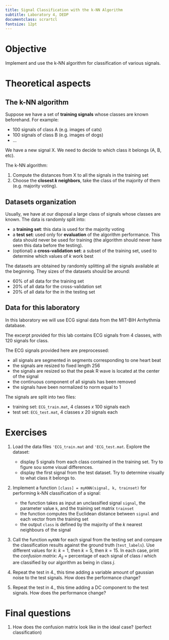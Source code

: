 ```yaml
---
title: Signal Classification with the k-NN Algorithm
subtitle: Laboratory 4, DEDP
documentclass: scrartcl
fontsize: 12pt
---
```



# Objective

Implement and use the k-NN algorithm for classification of various signals.

# Theoretical aspects

## The k-NN algorithm

Suppose we have a set of **training signals** whose classes are known beforehand.
For example:

- 100 signals of class A (e.g. images of cats)
- 100 signals of class B (e.g. images of dogs)
- ...
    
We have a new signal X. We need to decide to which class it belongs (A, B, etc).

The k-NN algorithm:

1. Compute the distances from X to all the signals in the training set
2. Choose the **closest $k$ neighbors**, take the class of the majority of them
(e.g. majority voting).

## Datasets organization

Usually, we have at our disposal a large class of signals whose classes are known.
The data is randomly split into:

- a **training set**: this data is used for the majority voting
- a **test set**: used only for **evaluation** of the algorithm performance.
This data should never be used for training (the algorithm should never
have seen this data before the testing).
- (optional) a **cross-validation set**: a subset of the training set, 
used to determine which values of $k$ work best

The datasets are obtained by randomly splitting all the signals available at the beginning.
They sizes of the datasets should be around:

- 60% of all data for the training set
- 20% of all data for the cross-validation set
- 20% of all data for the in the testing set

## Data for this laboratory

In this laboratory we will use ECG signal data from the MIT-BIH Arrhythmia database.

The excerpt provided for this lab contains ECG signals from 4 classes, with 120 signals for class.

The ECG signals provided here are preprocessed:
- all signals are segmented in segments corresponding to one heart beat
- the signals are resized to fixed length 256
- the signals are resized so that the peak R wave is located at the center of the signal
- the continuous component of all signals has been removed
- the signals have been normalized to norm equal to 1

The signals are split into two files:

- training set: `ECG_train.mat`, 4 classes $x$ 100 signals each
- test set: `ECG_test.mat`, 4 classes $x$ 20 signals each


# Exercises

1. Load the data files `'ECG_train.mat` and `'ECG_test.mat`. Explore the dataset:
    - display 5 signals from each class contained in the training set. Try to figure sou some visual differences.
	- display the first signal from the test dataset. Try to determine visually to what class it belongs to.
	
   
2. Implement a function ``[class] = myKNN(signal, k, trainset)`` for performing k-NN classification of a signal:
    - the function takes as input an unclassified signal `signal`, the parameter value `k`, and the training set matrix `trainset`
    - the function computes the Euclidean distance between `signal` and each vector from the training set
    - the output `class` is defined by the majority of the $k$ nearest neighbours of the signal
    
4. Call the function ``myKNN`` for each signal from the testing set and compare the classification results against the ground truth (`test_labels`).
Use different values for $k$: $k=1$, then $k=5$, then $k=15$.
In each case, print the *confusion matrix*: $A_{ij}$ = percentage of each signal of class $i$ which
are classified by our algorithm as being in class $j$.
    
5. Repeat the test in 4., this time adding a variable amount of gaussian noise to the test signals.
How does the performance change?

5. Repeat the test in 4., this time adding a DC component to the test signals. 
How does the performance change?
	
# Final questions

1. How does the confusion matrix look like in the ideal case?
(perfect classification)
